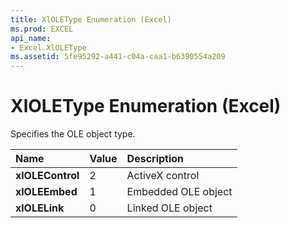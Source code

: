 ```yaml
---
title: XlOLEType Enumeration (Excel)
ms.prod: EXCEL
api_name:
- Excel.XlOLEType
ms.assetid: 5fe95292-a441-c04a-caa1-b6390554a209
---
```



# XlOLEType Enumeration (Excel)

Specifies the OLE object type.



|**Name**|**Value**|**Description**|
|:-----|:-----|:-----|
| **xlOLEControl**|2|ActiveX control|
| **xlOLEEmbed**|1|Embedded OLE object|
| **xlOLELink**|0|Linked OLE object|

